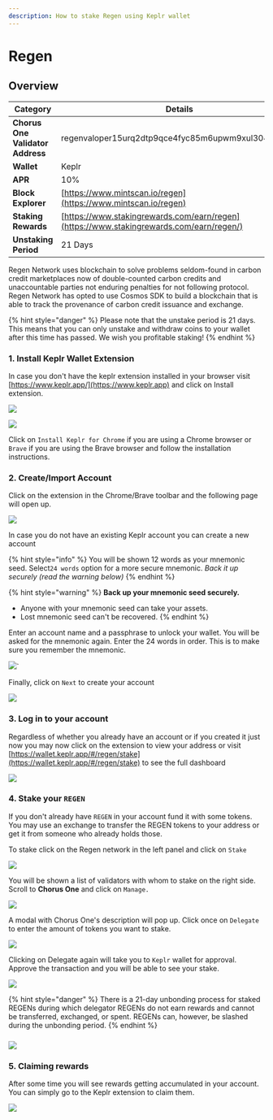 ```yaml
---
description: How to stake Regen using Keplr wallet
---
```


# Regen

## Overview

| Category                         | Details                                                                                 |
| -------------------------------- | --------------------------------------------------------------------------------------- |
| **Chorus One Validator Address** | regenvaloper15urq2dtp9qce4fyc85m6upwm9xul3049l7gjdc                                     |
| **Wallet**                       | Keplr                                                                                   |
| **APR**                          | 10%                                                                                     |
| **Block Explorer**               | [https://www.mintscan.io/regen](https://www.mintscan.io/regen)                          |
| **Staking Rewards**              | [https://www.stakingrewards.com/earn/regen](https://www.stakingrewards.com/earn/regen/) |
| **Unstaking Period**             | 21 Days                                                                                 |

Regen Network uses blockchain to solve problems seldom-found in carbon credit marketplaces now of double-counted carbon credits and unaccountable parties not enduring penalties for not following protocol. Regen Network has opted to use Cosmos SDK to build a blockchain that is able to track the provenance of carbon credit issuance and exchange.

{% hint style="danger" %}
Please note that the unstake period is 21 days. This means that you can only unstake and withdraw coins to your wallet after this time has passed. We wish you profitable staking!
{% endhint %}

### 1. Install Keplr Wallet Extension

In case you don't have the keplr extension installed in your browser visit [https://www.keplr.app/](https://www.keplr.app) and click on Install extension.&#x20;

![](<../.gitbook/assets/image (70) (1) (1) (1) (1) (1).png>)

![](<../.gitbook/assets/image (25).png>)

Click on `Install Keplr for Chrome` if you are using a Chrome browser or `Brave` if you are using the Brave browser and follow the installation instructions.

### 2. Create/Import Account

Click on the extension in the Chrome/Brave toolbar and the following page will open up.

![](<../.gitbook/assets/image (26).png>)

In case you do not have an existing Keplr account you can create a new account

{% hint style="info" %}
You will be shown 12 words as your mnemonic seed. Select`24 words` option for a more secure mnemonic. _Back it up securely (read the warning below)_
{% endhint %}

{% hint style="warning" %}
**Back up your mnemonic seed securely.**&#x20;

* Anyone with your mnemonic seed can take your assets.&#x20;
* Lost mnemonic seed can't be recovered.
{% endhint %}

Enter an account name and a passphrase to unlock your wallet. You will be asked for the mnemonic again. Enter the 24 words in order. This is to make sure you remember the mnemonic.

![](<../.gitbook/assets/image (50) (1) (1) (1).png>)\`

Finally, click on `Next` to create your account

![](<../.gitbook/assets/image (55) (1) (1) (1) (1).png>)

### 3. Log in to your account

Regardless of whether you already have an account or if you created it just now you may now click on the extension to view your address or visit [https://wallet.keplr.app/#/regen/stake](https://wallet.keplr.app/#/regen/stake) to see the full dashboard

![](<../.gitbook/assets/image (71) (1) (1) (1).png>)

### 4. Stake your `REGEN`

If you don't already have `REGEN` in your account fund it with some tokens. You may use an exchange to transfer the REGEN tokens to your address or get it from someone who already holds those.

To stake click on the Regen network in the left panel and click on `Stake`&#x20;

![](../.gitbook/assets/stake.png)

You will be shown a list of validators with whom to stake on the right side. Scroll to **Chorus One** and click on `Manage.`

![](../.gitbook/assets/validator.png)

A modal with Chorus One's description will pop up. Click once on `Delegate` to enter the amount of tokens you want to stake.&#x20;

![](../.gitbook/assets/delegate-1.png)

Clicking on Delegate again will take you to `Keplr` wallet for approval. Approve the transaction and you will be able to see your stake.

![](../.gitbook/assets/delegate-2.png)

{% hint style="danger" %}
There is a 21-day unbonding process for staked REGENs during which delegator REGENs do not earn rewards and cannot be transferred, exchanged, or spent. REGENs can, however, be slashed during the unbonding period.
{% endhint %}

### ![](<../.gitbook/assets/image (56).png>)

### 5. Claiming rewards

After some time you will see rewards getting accumulated in your account. You can simply go to the Keplr extension to claim them.

![](../.gitbook/assets/claim.png)
